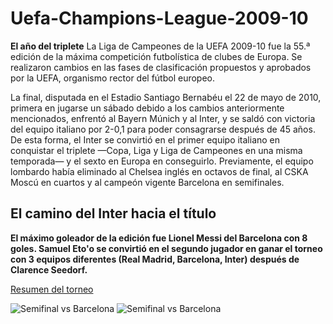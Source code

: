 # Uefa-Champions-League-2009-10
**El año del triplete**
La Liga de Campeones de la UEFA 2009-10 fue la 55.ª edición de la máxima competición futbolística de clubes de Europa. Se realizaron cambios en las fases de clasificación propuestos y aprobados por la UEFA, organismo rector del fútbol europeo.

La final, disputada en el Estadio Santiago Bernabéu el 22 de mayo de 2010, primera en jugarse un sábado debido a los cambios anteriormente mencionados, enfrentó al Bayern Múnich y al Inter, y se saldó con victoria del equipo italiano por 2-0,1​ para poder consagrarse después de 45 años. De esta forma, el Inter se convirtió en el primer equipo italiano en conquistar el triplete —Copa, Liga y Liga de Campeones en una misma temporada— y el sexto en Europa en conseguirlo. Previamente, el equipo lombardo había eliminado al Chelsea inglés en octavos de final, al CSKA Moscú en cuartos y al campeón vigente Barcelona en semifinales.
## El camino del Inter hacia el título
**El máximo goleador de la edición fue Lionel Messi del Barcelona con 8 goles.
Samuel Eto'o se convirtió en el segundo jugador en ganar el torneo con 3 equipos diferentes (Real Madrid, Barcelona, Inter) después de Clarence Seedorf.**

[Resumen del torneo](https://i.ytimg.com/vi/AQKvk0kd5u8/maxresdefault.jpg)

![Semifinal vs Barcelona](https://static.independent.co.uk/s3fs-public/thumbnails/image/2019/10/01/11/jose-mourinho-inter-milan-barcelona.jpg?quality=75&width=1200&auto=webp)
![Semifinal vs Barcelona](https://static.independent.co.uk/s3fs-public/thumbnails/image/2019/10/01/11/jose-mourinho-inter-milan-barcelona.jpg?quality=75&width=1200&auto=webp)

